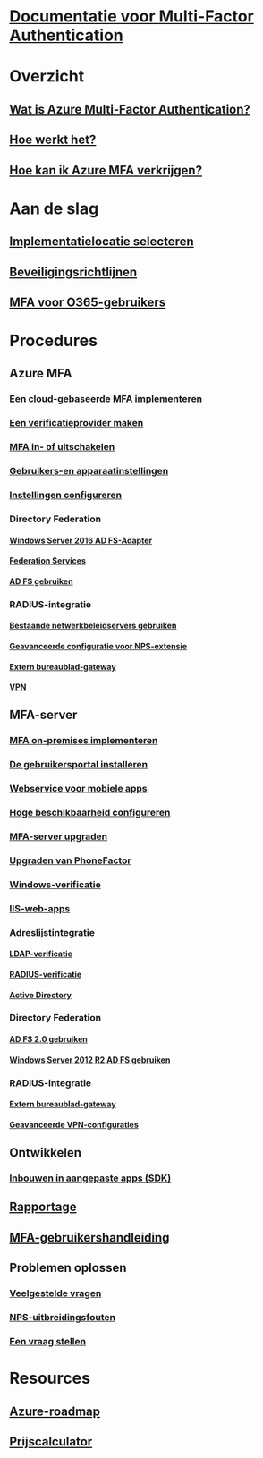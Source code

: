 # [Documentatie voor Multi-Factor Authentication](index.md)

# Overzicht

## [Wat is Azure Multi-Factor Authentication?](../active-directory/authentication/multi-factor-authentication.md)
## [Hoe werkt het?](../active-directory/authentication/concept-mfa-howitworks.md)
## [Hoe kan ik Azure MFA verkrijgen?](../active-directory/authentication/concept-mfa-licensing.md)

# Aan de slag

## [Implementatielocatie selecteren](../active-directory/authentication/concept-mfa-whichversion.md)
## [Beveiligingsrichtlijnen](../active-directory/authentication/multi-factor-authentication-security-best-practices.md)
## [MFA voor O365-gebruikers](https://support.office.com/article/Plan-for-multi-factor-authentication-for-Office-365-Deployments-043807b2-21db-4d5c-b430-c8a6dee0e6ba)

# Procedures

## Azure MFA
### [Een cloud-gebaseerde MFA implementeren](../active-directory/authentication/howto-mfa-getstarted.md)
### [Een verificatieprovider maken](../active-directory/authentication/concept-mfa-authprovider.md)
### [MFA in- of uitschakelen](../active-directory/authentication/howto-mfa-userstates.md)
### [Gebruikers-en apparaatinstellingen](../active-directory/authentication/howto-mfa-userdevicesettings.md)
### [Instellingen configureren](../active-directory/authentication/howto-mfa-mfasettings.md)
### Directory Federation
#### [Windows Server 2016 AD FS-Adapter](https://docs.microsoft.com/windows-server/identity/ad-fs/operations/configure-ad-fs-and-azure-mfa)
#### [Federation Services](../active-directory/authentication/multi-factor-authentication-get-started-adfs.md)
#### [AD FS gebruiken](../active-directory/authentication/howto-mfa-adfs.md)
### RADIUS-integratie
#### [Bestaande netwerkbeleidservers gebruiken](../active-directory/authentication/howto-mfa-nps-extension.md)
#### [Geavanceerde configuratie voor NPS-extensie](../active-directory/authentication/howto-mfa-nps-extension-advanced.md)
#### [Extern bureaublad-gateway](../active-directory/authentication/howto-mfa-nps-extension-rdg.md)
#### [VPN](../active-directory/authentication/howto-mfa-nps-extension-vpn.md)

## MFA-server
### [MFA on-premises implementeren](../active-directory/authentication/howto-mfaserver-deploy.md)
### [De gebruikersportal installeren](../active-directory/authentication/howto-mfaserver-deploy-userportal.md)
### [Webservice voor mobiele apps](../active-directory/authentication/howto-mfaserver-deploy-mobileapp.md)
### [Hoge beschikbaarheid configureren](../active-directory/authentication/howto-mfaserver-deploy-ha.md)
### [MFA-server upgraden](../active-directory/authentication/howto-mfaserver-deploy-upgrade.md)
### [Upgraden van PhoneFactor](../active-directory/authentication/howto-mfaserver-deploy-upgrade-pf.md)
### [Windows-verificatie](../active-directory/authentication/howto-mfaserver-windows.md)
### [IIS-web-apps](../active-directory/authentication/howto-mfaserver-iis.md)
### Adreslijstintegratie
#### [LDAP-verificatie](../active-directory/authentication/howto-mfaserver-dir-ldap.md)
#### [RADIUS-verificatie](../active-directory/authentication/howto-mfaserver-dir-radius.md)
#### [Active Directory](../active-directory/authentication/howto-mfaserver-dir-ad.md)
### Directory Federation
#### [AD FS 2.0 gebruiken](../active-directory/authentication/howto-mfaserver-adfs-2.md)
#### [Windows Server 2012 R2 AD FS gebruiken](../active-directory/authentication/howto-mfaserver-adfs-2012.md)
### RADIUS-integratie
#### [Extern bureaublad-gateway](../active-directory/authentication/howto-mfaserver-nps-rdg.md)
#### [Geavanceerde VPN-configuraties](../active-directory/authentication/howto-mfaserver-nps-vpn.md)

## Ontwikkelen
### [Inbouwen in aangepaste apps (SDK)](../active-directory/authentication/howto-mfa-sdk.md)

## [Rapportage](../active-directory/authentication/howto-mfa-reporting.md)

## [MFA-gebruikershandleiding](./end-user/multi-factor-authentication-end-user.md)

## Problemen oplossen
### [Veelgestelde vragen](../active-directory/authentication/multi-factor-authentication-faq.md)
### [NPS-uitbreidingsfouten](../active-directory/authentication/howto-mfa-nps-extension-errors.md)
### [Een vraag stellen](https://social.msdn.microsoft.com/Forums/newthread?category=windowsazureplatform&forum=windowsazureactiveauthentication&prof=required)

# Resources
## [Azure-roadmap](https://azure.microsoft.com/roadmap/?category=security-identity)
## [Prijscalculator](https://azure.microsoft.com/pricing/calculator/)
